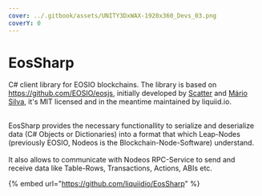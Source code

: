 ```yaml
---
cover: ../.gitbook/assets/UNITY3DxWAX-1920x360_Devs_03.png
coverY: 0
---
```


# EosSharp

C# client library for EOSIO blockchains. The library is based on https://github.com/EOSIO/eosjs, initially developed by [Scatter](https://github.com/GetScatter) and [Mário Silva](https://github.com/mmcs85), it's MIT licensed and in the meantime maintained by liquiid.io.

\
EosSharp provides the necessary functionallity to serialize and deserialize data (C# Objects or Dictionaries) into a format that which Leap-Nodes (previously EOSIO, Nodeos is the Blockchain-Node-Software) understand. \
\
It also allows to communicate with Nodeos RPC-Service to send and receive data like Table-Rows, Transactions, Actions, ABIs etc.



{% embed url="https://github.com/liquiidio/EosSharp" %}
